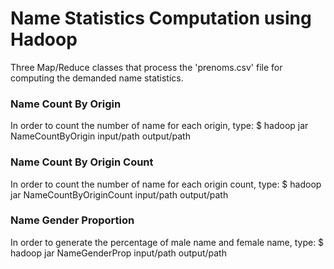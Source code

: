 # Name Statistics Computation using Hadoop

Three Map/Reduce classes that process the 'prenoms.csv' file for computing the demanded name statistics.

### Name Count By Origin
In order to count the number of name for each origin, type:
$ hadoop jar <jar file> NameCountByOrigin input/path output/path

### Name Count By Origin Count
In order to count the number of name for each origin count, type:
$ hadoop jar <jar file> NameCountByOriginCount input/path output/path

### Name Gender Proportion
In order to generate the percentage of male name and female name, type:
$ hadoop jar <jar file> NameGenderProp input/path output/path
